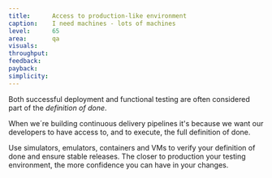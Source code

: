 ```yaml
---
title:      Access to production-like environment
caption:    I need machines - lots of machines
level:      65
area:       qa
visuals:    
throughput:        
feedback:
payback:
simplicity:
---
```


Both successful deployment and functional testing are often considered part of the _definition of done_.

When we´re building continuous delivery pipelines it's because we want our developers to have access to, and to execute, the full definition of done.

Use simulators, emulators, containers and VMs to verify your definition of done and ensure stable releases. The closer to production your testing environment, the more confidence you can have in your changes.
